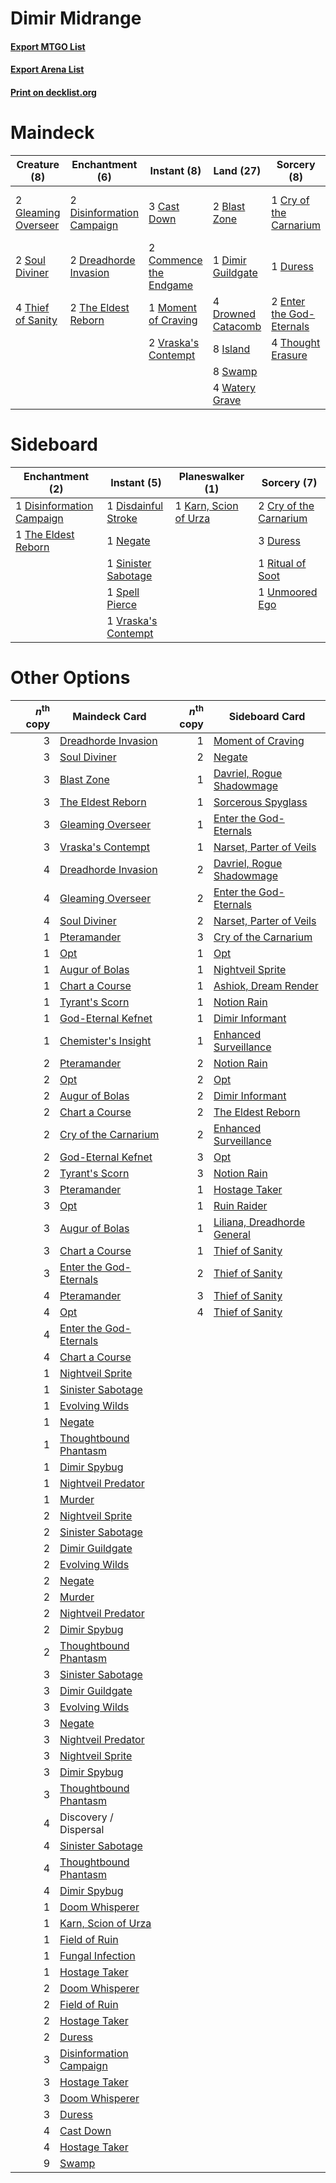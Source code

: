 # Dimir Midrange

#### [Export MTGO List](../collection/Dimir%20Midrange/Dimir%20Midrange.txt)
#### [Export Arena List](../collection/Dimir%20Midrange/Dimir%20Midrange_arena.txt)
#### [Print on decklist.org](http://decklist.org/?deckmain=2%09Blast%20Zone%0A3%09Cast%20Down%0A2%09Commence%20the%20Endgame%0A1%09Cry%20of%20the%20Carnarium%0A1%09Dimir%20Guildgate%0A3%09Discovery%20/%20Dispersal%0A2%09Disinformation%20Campaign%0A2%09Dreadhorde%20Invasion%0A4%09Drowned%20Catacomb%0A1%09Duress%0A2%09Enter%20the%20God-Eternals%0A2%09Gleaming%20Overseer%0A8%09Island%0A1%09Moment%20of%20Craving%0A2%09Soul%20Diviner%0A8%09Swamp%0A2%09The%20Eldest%20Reborn%0A4%09Thief%20of%20Sanity%0A4%09Thought%20Erasure%0A2%09Vraska's%20Contempt%0A4%09Watery%20Grave&deckside=2%09Cry%20of%20the%20Carnarium%0A1%09Disdainful%20Stroke%0A1%09Disinformation%20Campaign%0A3%09Duress%0A1%09Karn,%20Scion%20of%20Urza%0A1%09Negate%0A1%09Ritual%20of%20Soot%0A1%09Sinister%20Sabotage%0A1%09Spell%20Pierce%0A1%09The%20Eldest%20Reborn%0A1%09Unmoored%20Ego%0A1%09Vraska's%20Contempt)
# Maindeck

|                                         Creature (8)                                         |                                          Enchantment (6)                                           |                                           Instant (8)                                           |                                          Land (27)                                          |                                            Sorcery (8)                                            |      Unknown (3)      |
|----------------------------------------------------------------------------------------------|----------------------------------------------------------------------------------------------------|-------------------------------------------------------------------------------------------------|---------------------------------------------------------------------------------------------|---------------------------------------------------------------------------------------------------|-----------------------|
|2 [Gleaming Overseer](http://gatherer.wizards.com/Pages/Card/Details.aspx?multiverseid=461125)|2 [Disinformation Campaign](http://gatherer.wizards.com/Pages/Card/Details.aspx?multiverseid=452917)|3 [Cast Down](http://gatherer.wizards.com/Pages/Card/Details.aspx?multiverseid=442969)           |2 [Blast Zone](http://gatherer.wizards.com/Pages/Card/Details.aspx?multiverseid=461171)      |1 [Cry of the Carnarium](http://gatherer.wizards.com/Pages/Card/Details.aspx?multiverseid=457214)  |3 Discovery / Dispersal|
|2 [Soul Diviner](http://gatherer.wizards.com/Pages/Card/Details.aspx?multiverseid=461145)     |2 [Dreadhorde Invasion](http://gatherer.wizards.com/Pages/Card/Details.aspx?multiverseid=461013)    |2 [Commence the Endgame](http://gatherer.wizards.com/Pages/Card/Details.aspx?multiverseid=460972)|1 [Dimir Guildgate](http://gatherer.wizards.com/Pages/Card/Details.aspx?multiverseid=376306) |1 [Duress](http://gatherer.wizards.com/Pages/Card/Details.aspx?multiverseid=14557)                 |                       |
|4 [Thief of Sanity](http://gatherer.wizards.com/Pages/Card/Details.aspx?multiverseid=452955)  |2 [The Eldest Reborn](http://gatherer.wizards.com/Pages/Card/Details.aspx?multiverseid=442978)      |1 [Moment of Craving](http://gatherer.wizards.com/Pages/Card/Details.aspx?multiverseid=439736)   |4 [Drowned Catacomb](http://gatherer.wizards.com/Pages/Card/Details.aspx?multiverseid=430633)|2 [Enter the God-Eternals](http://gatherer.wizards.com/Pages/Card/Details.aspx?multiverseid=461123)|                       |
|                                                                                              |                                                                                                    |2 [Vraska's Contempt](http://gatherer.wizards.com/Pages/Card/Details.aspx?multiverseid=435283)   |8 [Island](http://gatherer.wizards.com/Pages/Card/Details.aspx?multiverseid=439857)          |4 [Thought Erasure](http://gatherer.wizards.com/Pages/Card/Details.aspx?multiverseid=452956)       |                       |
|                                                                                              |                                                                                                    |                                                                                                 |8 [Swamp](http://gatherer.wizards.com/Pages/Card/Details.aspx?multiverseid=439858)           |                                                                                                   |                       |
|                                                                                              |                                                                                                    |                                                                                                 |4 [Watery Grave](http://gatherer.wizards.com/Pages/Card/Details.aspx?multiverseid=405114)    |                                                                                                   |                       |


# Sideboard

|                                          Enchantment (2)                                           |                                         Instant (5)                                          |                                        Planeswalker (1)                                        |                                           Sorcery (7)                                           |
|----------------------------------------------------------------------------------------------------|----------------------------------------------------------------------------------------------|------------------------------------------------------------------------------------------------|-------------------------------------------------------------------------------------------------|
|1 [Disinformation Campaign](http://gatherer.wizards.com/Pages/Card/Details.aspx?multiverseid=452917)|1 [Disdainful Stroke](http://gatherer.wizards.com/Pages/Card/Details.aspx?multiverseid=420705)|1 [Karn, Scion of Urza](http://gatherer.wizards.com/Pages/Card/Details.aspx?multiverseid=442889)|2 [Cry of the Carnarium](http://gatherer.wizards.com/Pages/Card/Details.aspx?multiverseid=457214)|
|1 [The Eldest Reborn](http://gatherer.wizards.com/Pages/Card/Details.aspx?multiverseid=442978)      |1 [Negate](http://gatherer.wizards.com/Pages/Card/Details.aspx?multiverseid=423707)           |                                                                                                |3 [Duress](http://gatherer.wizards.com/Pages/Card/Details.aspx?multiverseid=14557)               |
|                                                                                                    |1 [Sinister Sabotage](http://gatherer.wizards.com/Pages/Card/Details.aspx?multiverseid=452804)|                                                                                                |1 [Ritual of Soot](http://gatherer.wizards.com/Pages/Card/Details.aspx?multiverseid=452834)      |
|                                                                                                    |1 [Spell Pierce](http://gatherer.wizards.com/Pages/Card/Details.aspx?multiverseid=425876)     |                                                                                                |1 [Unmoored Ego](http://gatherer.wizards.com/Pages/Card/Details.aspx?multiverseid=452962)        |
|                                                                                                    |1 [Vraska's Contempt](http://gatherer.wizards.com/Pages/Card/Details.aspx?multiverseid=435283)|                                                                                                |                                                                                                 |


# Other Options

|*n*<sup>th</sup> copy|                                          Maindeck Card                                           |*n*<sup>th</sup> copy|                                            Sideboard Card                                            |
|--------------------:|--------------------------------------------------------------------------------------------------|--------------------:|------------------------------------------------------------------------------------------------------|
|                    3|[Dreadhorde Invasion](http://gatherer.wizards.com/Pages/Card/Details.aspx?multiverseid=461013)    |                    1|[Moment of Craving](http://gatherer.wizards.com/Pages/Card/Details.aspx?multiverseid=439736)          |
|                    3|[Soul Diviner](http://gatherer.wizards.com/Pages/Card/Details.aspx?multiverseid=461145)           |                    2|[Negate](http://gatherer.wizards.com/Pages/Card/Details.aspx?multiverseid=423707)                     |
|                    3|[Blast Zone](http://gatherer.wizards.com/Pages/Card/Details.aspx?multiverseid=461171)             |                    1|[Davriel, Rogue Shadowmage](http://gatherer.wizards.com/Pages/Card/Details.aspx?multiverseid=461010)  |
|                    3|[The Eldest Reborn](http://gatherer.wizards.com/Pages/Card/Details.aspx?multiverseid=442978)      |                    1|[Sorcerous Spyglass](http://gatherer.wizards.com/Pages/Card/Details.aspx?multiverseid=435407)         |
|                    3|[Gleaming Overseer](http://gatherer.wizards.com/Pages/Card/Details.aspx?multiverseid=461125)      |                    1|[Enter the God-Eternals](http://gatherer.wizards.com/Pages/Card/Details.aspx?multiverseid=461123)     |
|                    3|[Vraska's Contempt](http://gatherer.wizards.com/Pages/Card/Details.aspx?multiverseid=435283)      |                    1|[Narset, Parter of Veils](http://gatherer.wizards.com/Pages/Card/Details.aspx?multiverseid=460988)    |
|                    4|[Dreadhorde Invasion](http://gatherer.wizards.com/Pages/Card/Details.aspx?multiverseid=461013)    |                    2|[Davriel, Rogue Shadowmage](http://gatherer.wizards.com/Pages/Card/Details.aspx?multiverseid=461010)  |
|                    4|[Gleaming Overseer](http://gatherer.wizards.com/Pages/Card/Details.aspx?multiverseid=461125)      |                    2|[Enter the God-Eternals](http://gatherer.wizards.com/Pages/Card/Details.aspx?multiverseid=461123)     |
|                    4|[Soul Diviner](http://gatherer.wizards.com/Pages/Card/Details.aspx?multiverseid=461145)           |                    2|[Narset, Parter of Veils](http://gatherer.wizards.com/Pages/Card/Details.aspx?multiverseid=460988)    |
|                    1|[Pteramander](http://gatherer.wizards.com/Pages/Card/Details.aspx?multiverseid=457191)            |                    3|[Cry of the Carnarium](http://gatherer.wizards.com/Pages/Card/Details.aspx?multiverseid=457214)       |
|                    1|[Opt](http://gatherer.wizards.com/Pages/Card/Details.aspx?multiverseid=442948)                    |                    1|[Opt](http://gatherer.wizards.com/Pages/Card/Details.aspx?multiverseid=442948)                        |
|                    1|[Augur of Bolas](http://gatherer.wizards.com/Pages/Card/Details.aspx?multiverseid=376251)         |                    1|[Nightveil Sprite](http://gatherer.wizards.com/Pages/Card/Details.aspx?multiverseid=452798)           |
|                    1|[Chart a Course](http://gatherer.wizards.com/Pages/Card/Details.aspx?multiverseid=435200)         |                    1|[Ashiok, Dream Render](http://gatherer.wizards.com/Pages/Card/Details.aspx?multiverseid=461155)       |
|                    1|[Tyrant's Scorn](http://gatherer.wizards.com/Pages/Card/Details.aspx?multiverseid=461152)         |                    1|[Notion Rain](http://gatherer.wizards.com/Pages/Card/Details.aspx?multiverseid=452943)                |
|                    1|[God-Eternal Kefnet](http://gatherer.wizards.com/Pages/Card/Details.aspx?multiverseid=460980)     |                    1|[Dimir Informant](http://gatherer.wizards.com/Pages/Card/Details.aspx?multiverseid=452786)            |
|                    1|[Chemister's Insight](http://gatherer.wizards.com/Pages/Card/Details.aspx?multiverseid=452782)    |                    1|[Enhanced Surveillance](http://gatherer.wizards.com/Pages/Card/Details.aspx?multiverseid=452790)      |
|                    2|[Pteramander](http://gatherer.wizards.com/Pages/Card/Details.aspx?multiverseid=457191)            |                    2|[Notion Rain](http://gatherer.wizards.com/Pages/Card/Details.aspx?multiverseid=452943)                |
|                    2|[Opt](http://gatherer.wizards.com/Pages/Card/Details.aspx?multiverseid=442948)                    |                    2|[Opt](http://gatherer.wizards.com/Pages/Card/Details.aspx?multiverseid=442948)                        |
|                    2|[Augur of Bolas](http://gatherer.wizards.com/Pages/Card/Details.aspx?multiverseid=376251)         |                    2|[Dimir Informant](http://gatherer.wizards.com/Pages/Card/Details.aspx?multiverseid=452786)            |
|                    2|[Chart a Course](http://gatherer.wizards.com/Pages/Card/Details.aspx?multiverseid=435200)         |                    2|[The Eldest Reborn](http://gatherer.wizards.com/Pages/Card/Details.aspx?multiverseid=442978)          |
|                    2|[Cry of the Carnarium](http://gatherer.wizards.com/Pages/Card/Details.aspx?multiverseid=457214)   |                    2|[Enhanced Surveillance](http://gatherer.wizards.com/Pages/Card/Details.aspx?multiverseid=452790)      |
|                    2|[God-Eternal Kefnet](http://gatherer.wizards.com/Pages/Card/Details.aspx?multiverseid=460980)     |                    3|[Opt](http://gatherer.wizards.com/Pages/Card/Details.aspx?multiverseid=442948)                        |
|                    2|[Tyrant's Scorn](http://gatherer.wizards.com/Pages/Card/Details.aspx?multiverseid=461152)         |                    3|[Notion Rain](http://gatherer.wizards.com/Pages/Card/Details.aspx?multiverseid=452943)                |
|                    3|[Pteramander](http://gatherer.wizards.com/Pages/Card/Details.aspx?multiverseid=457191)            |                    1|[Hostage Taker](http://gatherer.wizards.com/Pages/Card/Details.aspx?multiverseid=435379)              |
|                    3|[Opt](http://gatherer.wizards.com/Pages/Card/Details.aspx?multiverseid=442948)                    |                    1|[Ruin Raider](http://gatherer.wizards.com/Pages/Card/Details.aspx?multiverseid=435272)                |
|                    3|[Augur of Bolas](http://gatherer.wizards.com/Pages/Card/Details.aspx?multiverseid=376251)         |                    1|[Liliana, Dreadhorde General](http://gatherer.wizards.com/Pages/Card/Details.aspx?multiverseid=461024)|
|                    3|[Chart a Course](http://gatherer.wizards.com/Pages/Card/Details.aspx?multiverseid=435200)         |                    1|[Thief of Sanity](http://gatherer.wizards.com/Pages/Card/Details.aspx?multiverseid=452955)            |
|                    3|[Enter the God-Eternals](http://gatherer.wizards.com/Pages/Card/Details.aspx?multiverseid=461123) |                    2|[Thief of Sanity](http://gatherer.wizards.com/Pages/Card/Details.aspx?multiverseid=452955)            |
|                    4|[Pteramander](http://gatherer.wizards.com/Pages/Card/Details.aspx?multiverseid=457191)            |                    3|[Thief of Sanity](http://gatherer.wizards.com/Pages/Card/Details.aspx?multiverseid=452955)            |
|                    4|[Opt](http://gatherer.wizards.com/Pages/Card/Details.aspx?multiverseid=442948)                    |                    4|[Thief of Sanity](http://gatherer.wizards.com/Pages/Card/Details.aspx?multiverseid=452955)            |
|                    4|[Enter the God-Eternals](http://gatherer.wizards.com/Pages/Card/Details.aspx?multiverseid=461123) |                     |                                                                                                      |
|                    4|[Chart a Course](http://gatherer.wizards.com/Pages/Card/Details.aspx?multiverseid=435200)         |                     |                                                                                                      |
|                    1|[Nightveil Sprite](http://gatherer.wizards.com/Pages/Card/Details.aspx?multiverseid=452798)       |                     |                                                                                                      |
|                    1|[Sinister Sabotage](http://gatherer.wizards.com/Pages/Card/Details.aspx?multiverseid=452804)      |                     |                                                                                                      |
|                    1|[Evolving Wilds](http://gatherer.wizards.com/Pages/Card/Details.aspx?multiverseid=426944)         |                     |                                                                                                      |
|                    1|[Negate](http://gatherer.wizards.com/Pages/Card/Details.aspx?multiverseid=423707)                 |                     |                                                                                                      |
|                    1|[Thoughtbound Phantasm](http://gatherer.wizards.com/Pages/Card/Details.aspx?multiverseid=452805)  |                     |                                                                                                      |
|                    1|[Dimir Spybug](http://gatherer.wizards.com/Pages/Card/Details.aspx?multiverseid=452916)           |                     |                                                                                                      |
|                    1|[Nightveil Predator](http://gatherer.wizards.com/Pages/Card/Details.aspx?multiverseid=452941)     |                     |                                                                                                      |
|                    1|[Murder](http://gatherer.wizards.com/Pages/Card/Details.aspx?multiverseid=442087)                 |                     |                                                                                                      |
|                    2|[Nightveil Sprite](http://gatherer.wizards.com/Pages/Card/Details.aspx?multiverseid=452798)       |                     |                                                                                                      |
|                    2|[Sinister Sabotage](http://gatherer.wizards.com/Pages/Card/Details.aspx?multiverseid=452804)      |                     |                                                                                                      |
|                    2|[Dimir Guildgate](http://gatherer.wizards.com/Pages/Card/Details.aspx?multiverseid=376306)        |                     |                                                                                                      |
|                    2|[Evolving Wilds](http://gatherer.wizards.com/Pages/Card/Details.aspx?multiverseid=426944)         |                     |                                                                                                      |
|                    2|[Negate](http://gatherer.wizards.com/Pages/Card/Details.aspx?multiverseid=423707)                 |                     |                                                                                                      |
|                    2|[Murder](http://gatherer.wizards.com/Pages/Card/Details.aspx?multiverseid=442087)                 |                     |                                                                                                      |
|                    2|[Nightveil Predator](http://gatherer.wizards.com/Pages/Card/Details.aspx?multiverseid=452941)     |                     |                                                                                                      |
|                    2|[Dimir Spybug](http://gatherer.wizards.com/Pages/Card/Details.aspx?multiverseid=452916)           |                     |                                                                                                      |
|                    2|[Thoughtbound Phantasm](http://gatherer.wizards.com/Pages/Card/Details.aspx?multiverseid=452805)  |                     |                                                                                                      |
|                    3|[Sinister Sabotage](http://gatherer.wizards.com/Pages/Card/Details.aspx?multiverseid=452804)      |                     |                                                                                                      |
|                    3|[Dimir Guildgate](http://gatherer.wizards.com/Pages/Card/Details.aspx?multiverseid=376306)        |                     |                                                                                                      |
|                    3|[Evolving Wilds](http://gatherer.wizards.com/Pages/Card/Details.aspx?multiverseid=426944)         |                     |                                                                                                      |
|                    3|[Negate](http://gatherer.wizards.com/Pages/Card/Details.aspx?multiverseid=423707)                 |                     |                                                                                                      |
|                    3|[Nightveil Predator](http://gatherer.wizards.com/Pages/Card/Details.aspx?multiverseid=452941)     |                     |                                                                                                      |
|                    3|[Nightveil Sprite](http://gatherer.wizards.com/Pages/Card/Details.aspx?multiverseid=452798)       |                     |                                                                                                      |
|                    3|[Dimir Spybug](http://gatherer.wizards.com/Pages/Card/Details.aspx?multiverseid=452916)           |                     |                                                                                                      |
|                    3|[Thoughtbound Phantasm](http://gatherer.wizards.com/Pages/Card/Details.aspx?multiverseid=452805)  |                     |                                                                                                      |
|                    4|Discovery / Dispersal                                                                             |                     |                                                                                                      |
|                    4|[Sinister Sabotage](http://gatherer.wizards.com/Pages/Card/Details.aspx?multiverseid=452804)      |                     |                                                                                                      |
|                    4|[Thoughtbound Phantasm](http://gatherer.wizards.com/Pages/Card/Details.aspx?multiverseid=452805)  |                     |                                                                                                      |
|                    4|[Dimir Spybug](http://gatherer.wizards.com/Pages/Card/Details.aspx?multiverseid=452916)           |                     |                                                                                                      |
|                    1|[Doom Whisperer](http://gatherer.wizards.com/Pages/Card/Details.aspx?multiverseid=452819)         |                     |                                                                                                      |
|                    1|[Karn, Scion of Urza](http://gatherer.wizards.com/Pages/Card/Details.aspx?multiverseid=442889)    |                     |                                                                                                      |
|                    1|[Field of Ruin](http://gatherer.wizards.com/Pages/Card/Details.aspx?multiverseid=435415)          |                     |                                                                                                      |
|                    1|[Fungal Infection](http://gatherer.wizards.com/Pages/Card/Details.aspx?multiverseid=442982)       |                     |                                                                                                      |
|                    1|[Hostage Taker](http://gatherer.wizards.com/Pages/Card/Details.aspx?multiverseid=435379)          |                     |                                                                                                      |
|                    2|[Doom Whisperer](http://gatherer.wizards.com/Pages/Card/Details.aspx?multiverseid=452819)         |                     |                                                                                                      |
|                    2|[Field of Ruin](http://gatherer.wizards.com/Pages/Card/Details.aspx?multiverseid=435415)          |                     |                                                                                                      |
|                    2|[Hostage Taker](http://gatherer.wizards.com/Pages/Card/Details.aspx?multiverseid=435379)          |                     |                                                                                                      |
|                    2|[Duress](http://gatherer.wizards.com/Pages/Card/Details.aspx?multiverseid=14557)                  |                     |                                                                                                      |
|                    3|[Disinformation Campaign](http://gatherer.wizards.com/Pages/Card/Details.aspx?multiverseid=452917)|                     |                                                                                                      |
|                    3|[Hostage Taker](http://gatherer.wizards.com/Pages/Card/Details.aspx?multiverseid=435379)          |                     |                                                                                                      |
|                    3|[Doom Whisperer](http://gatherer.wizards.com/Pages/Card/Details.aspx?multiverseid=452819)         |                     |                                                                                                      |
|                    3|[Duress](http://gatherer.wizards.com/Pages/Card/Details.aspx?multiverseid=14557)                  |                     |                                                                                                      |
|                    4|[Cast Down](http://gatherer.wizards.com/Pages/Card/Details.aspx?multiverseid=442969)              |                     |                                                                                                      |
|                    4|[Hostage Taker](http://gatherer.wizards.com/Pages/Card/Details.aspx?multiverseid=435379)          |                     |                                                                                                      |
|                    9|[Swamp](http://gatherer.wizards.com/Pages/Card/Details.aspx?multiverseid=439858)                  |                     |                                                                                                      |

